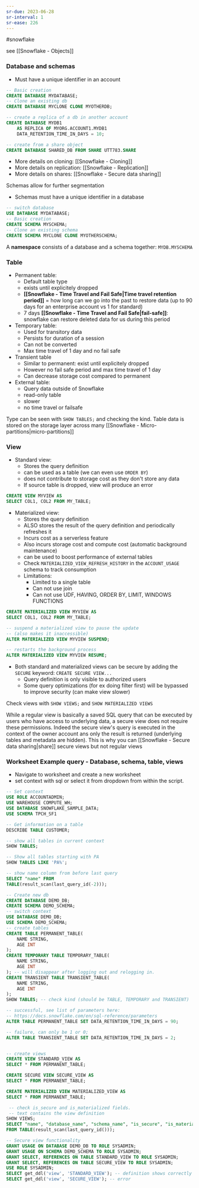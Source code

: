 ```yaml
---
sr-due: 2023-06-28
sr-interval: 1
sr-ease: 226
---
```


#snowflake

see [[Snowflake - Objects]]

### Database and schemas

- Must have a unique identifier in an account

```sql
-- Basic creation
CREATE DATABASE MYDATABASE;
-- Clone an existing db
CREATE DATABASE MYCLONE CLONE MYOTHERDB;

-- create a replica of a db in another account
CREATE DATABASE MYDB1
	AS REPLICA OF MYORG.ACCOUNT1.MYDB1
	DATA_RETENTION_TIME_IN_DAYS = 10;

-- create from a share object
CREATE DATABASE SHARED_DB FROM SHARE UTT783.SHARE
```

- More details on cloning: [[Snowflake - Cloning]]
- More details on replication: [[Snowflake - Replication]]
- More details on shares: [[Snowflake - Secure data sharing]]

Schemas allow for further segmentation

- Schemas must have a unique identifier in a database

```sql
-- switch database
USE DATABASE MYDATABASE;
-- Basic creation
CREATE SCHEMA MYSCHEMA;
-- Clone an existing schema
CREATE SCHEMA MYCLONE CLONE MYOTHERSCHEMA;
```

A **namespace** consists of a database and a schema together: `MYDB.MYSCHEMA`

### Table

- Permanent table:
  - Default table type
  - exists until explicitely dropped
  - **[[Snowflake - Time Travel and Fail Safe|Time travel retention period]]** = how long can we go into the past to restore data (up to 90 days for an enterprise account vs 1 for standard)
  - 7 days **[[Snowflake - Time Travel and Fail Safe|fail-safe]]**: snowflake can restore deleted data for us during this period
- Temporary table:
  - Used for transitory data
  - Persists for duration of a session
  - Can not be converted
  - Max time travel of 1 day and no fail safe
- Transient table
  - Similar to permanent: exist until explicitely dropped
  - However no fail safe period and max time travel of 1 day
  - Can decrease storage cost compared to permanent
- External table:
  - Query data outside of Snowflake
  - read-only table
  - slower
  - no time travel or failsafe

Type can be seen with `SHOW TABLES;` and checking the kind.
Table data is stored on the storage layer across many [[Snowflake - Micro-partitions|micro-partitions]]

### View

- Standard view:
  - Stores the query definition
  - can be used as a table (we can even use `ORDER BY`)
  - does not contribute to storage cost as they don't store any data
  - If source table is dropped, view will produce an error

```sql
CREATE VIEW MYVIEW AS
SELECT COL1, COL2 FROM MY_TABLE;
```

- Materialized view:
  - Stores the query definition
  - ALSO stores the result of the query definition and periodically refreshes it
  - Incurs cost as a serverless feature
  - Also incurs storage cost and compute cost (automatic background maintenance)
  - can be used to boost performance of external tables
  - Check `MATERIALIZED_VIEW_REFRESH_HISTORY` in the `ACCOUNT_USAGE` schema to track consumption
  - Limitations:
    - Limited to a single table
    - Can not use join
    - Can not use UDF, HAVING, ORDER BY, LIMIT, WINDOWS FUNCTIONS

```sql
CREATE MATERIALIZED VIEW MYVIEW AS
SELECT COL1, COL2 FROM MY_TABLE;

-- suspend a materialized view to pause the update
-- (also makes it inaccessible)
ALTER MATERIALIZED VIEW MYVIEW SUSPEND;

-- restarts the background process
ALTER MATERIALIZED VIEW MYVIEW RESUME;
```

- Both standard and materialized views can be secure by adding the `SECURE` keyword: `CREATE SECURE VIEW...`
  - Query definition is only visible to authorized users
  - Some query optimizations (for ex doing filter first) will be bypassed to improve security (can make view slower)

Check views with `SHOW VIEWS;` and `SHOW MATERIALIZED VIEWS`


While a regular view is basically a saved SQL query that can be executed by users who have access to underlying data, a secure view does not require these permissions. Indeed the secure view's query is executed in the context of the owner account ans only the result is returned (underlying tables and metadata are hidden). This is why you can [[Snowflake - Secure data sharing|share]] secure views but not regular views

### Worksheet Example query - Database, schema, table, views

- Navigate to worksheet and create a new worksheet
- set context with sql or select it from dropdown from within the script.

```sql
-- Set context
USE ROLE ACCOUNTADMIN;
USE WAREHOUSE COMPUTE_WH;
USE DATABASE SNOWFLAKE_SAMPLE_DATA;
USE SCHEMA TPCH_SF1

-- Get information on a table
DESCRIBE TABLE CUSTOMER;

-- show all tables in current context
SHOW TABLES;

-- Show all tables starting with PA
SHOW TABLES LIKE 'PA%';

-- show name column from before last query
SELECT "name" FROM
TABLE(result_scan(last_query_id(-2)));

-- Create new db
CREATE DATABASE DEMO_DB;
CREATE SCHEMA DEMO_SCHEMA;
-- switch context
USE DATABASE DEMO_DB;
USE SCHEMA DEMO_SCHEMA;
-- create tables
CREATE TABLE PERMANENT_TABLE(
    NAME STRING,
    AGE INT
);
CREATE TEMPORARY TABLE TEMPORARY_TABLE(
    NAME STRING,
    AGE INT
); -- will disappear after logging out and relogging in.
CREATE TRANSIENT TABLE TRANSIENT_TABLE(
    NAME STRING,
    AGE INT
);
SHOW TABLES; -- check kind (should be TABLE, TEMPORARY and TRANSIENT)

-- successful, see list of parameters here:
-- https://docs.snowflake.com/en/sql-reference/parameters
ALTER TABLE PERMANENT_TABLE SET DATA_RETENTION_TIME_IN_DAYS = 90;

-- failure, can only be 1 or 0;
ALTER TABLE TRANSIENT_TABLE SET DATA_RETENTION_TIME_IN_DAYS = 2;


-- create views
CREATE VIEW STANDARD_VIEW AS
SELECT * FROM PERMANENT_TABLE;

CREATE SECURE VIEW SECURE_VIEW AS
SELECT * FROM PERMANENT_TABLE;

CREATE MATERIALIZED VIEW MATERIALIZED_VIEW AS
SELECT * FROM PERMANENT_TABLE;

 -- check is_secure and is_materialized fields.
 -- text contains the view definition
SHOW VIEWS;
SELECT "name", "database_name", "schema_name", "is_secure", "is_materialized", "text"
FROM TABLE(result_scan(last_query_id()));

-- Secure view functionality
GRANT USAGE ON DATABASE DEMO_DB TO ROLE SYSADMIN;
GRANT USAGE ON SCHEMA DEMO_SCHEMA TO ROLE SYSADMIN;
GRANT SELECT, REFERENCES ON TABLE STANDARD_VIEW TO ROLE SYSADMIN;
GRANT SELECT, REFERENCES ON TABLE SECURE_VIEW TO ROLE SYSADMIN;
USE ROLE SYSADMIN;
SELECT get_ddl('view', 'STANDARD_VIEW'); -- definition shows correctly
SELECT get_ddl('view', 'SECURE_VIEW'); -- error
```
